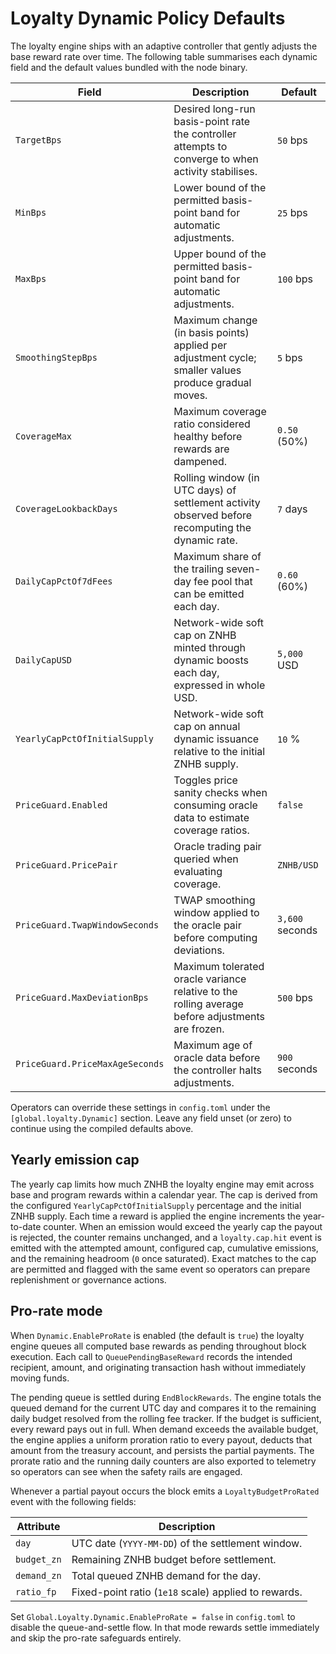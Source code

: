 # Loyalty Dynamic Policy Defaults

The loyalty engine ships with an adaptive controller that gently adjusts the base reward rate over time. The following table summarises each dynamic field and the default values bundled with the node binary.

| Field | Description | Default |
| --- | --- | --- |
| `TargetBps` | Desired long-run basis-point rate the controller attempts to converge to when activity stabilises. | `50` bps |
| `MinBps` | Lower bound of the permitted basis-point band for automatic adjustments. | `25` bps |
| `MaxBps` | Upper bound of the permitted basis-point band for automatic adjustments. | `100` bps |
| `SmoothingStepBps` | Maximum change (in basis points) applied per adjustment cycle; smaller values produce gradual moves. | `5` bps |
| `CoverageMax` | Maximum coverage ratio considered healthy before rewards are dampened. | `0.50` (50%) |
| `CoverageLookbackDays` | Rolling window (in UTC days) of settlement activity observed before recomputing the dynamic rate. | `7` days |
| `DailyCapPctOf7dFees` | Maximum share of the trailing seven-day fee pool that can be emitted each day. | `0.60` (60%) |
| `DailyCapUSD` | Network-wide soft cap on ZNHB minted through dynamic boosts each day, expressed in whole USD. | `5,000` USD |
| `YearlyCapPctOfInitialSupply` | Network-wide soft cap on annual dynamic issuance relative to the initial ZNHB supply. | `10` % |
| `PriceGuard.Enabled` | Toggles price sanity checks when consuming oracle data to estimate coverage ratios. | `false` |
| `PriceGuard.PricePair` | Oracle trading pair queried when evaluating coverage. | `ZNHB/USD` |
| `PriceGuard.TwapWindowSeconds` | TWAP smoothing window applied to the oracle pair before computing deviations. | `3,600` seconds |
| `PriceGuard.MaxDeviationBps` | Maximum tolerated oracle variance relative to the rolling average before adjustments are frozen. | `500` bps |
| `PriceGuard.PriceMaxAgeSeconds` | Maximum age of oracle data before the controller halts adjustments. | `900` seconds |

Operators can override these settings in `config.toml` under the `[global.loyalty.Dynamic]` section. Leave any field unset (or zero) to continue using the compiled defaults above.

## Yearly emission cap

The yearly cap limits how much ZNHB the loyalty engine may emit across base and program rewards within a calendar year. The cap is derived from the configured `YearlyCapPctOfInitialSupply` percentage and the initial ZNHB supply. Each time a reward is applied the engine increments the year-to-date counter. When an emission would exceed the yearly cap the payout is rejected, the counter remains unchanged, and a `loyalty.cap.hit` event is emitted with the attempted amount, configured cap, cumulative emissions, and the remaining headroom (`0` once saturated). Exact matches to the cap are permitted and flagged with the same event so operators can prepare replenishment or governance actions.

## Pro-rate mode

When `Dynamic.EnableProRate` is enabled (the default is `true`) the loyalty engine queues all computed base rewards as pending throughout block execution. Each call to `QueuePendingBaseReward` records the intended recipient, amount, and originating transaction hash without immediately moving funds.

The pending queue is settled during `EndBlockRewards`. The engine totals the queued demand for the current UTC day and compares it to the remaining daily budget resolved from the rolling fee tracker. If the budget is sufficient, every reward pays out in full. When demand exceeds the available budget, the engine applies a uniform proration ratio to every payout, deducts that amount from the treasury account, and persists the partial payments. The prorate ratio and the running daily counters are also exported to telemetry so operators can see when the safety rails are engaged.

Whenever a partial payout occurs the block emits a `LoyaltyBudgetProRated` event with the following fields:

| Attribute | Description |
| --- | --- |
| `day` | UTC date (`YYYY-MM-DD`) of the settlement window. |
| `budget_zn` | Remaining ZNHB budget before settlement. |
| `demand_zn` | Total queued ZNHB demand for the day. |
| `ratio_fp` | Fixed-point ratio (`1e18` scale) applied to rewards. |

Set `Global.Loyalty.Dynamic.EnableProRate = false` in `config.toml` to disable the queue-and-settle flow. In that mode rewards settle immediately and skip the pro-rate safeguards entirely.
